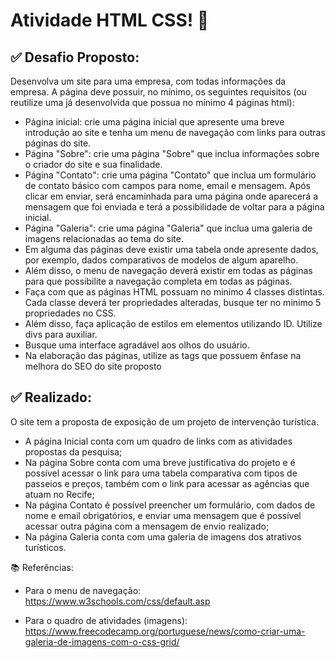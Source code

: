 # Atividade HTML CSS! 📝



## ✅ Desafio Proposto:

Desenvolva um site para uma empresa, com todas informações da empresa. A página deve possuir, no mínimo, os seguintes requisitos (ou reutilize uma já desenvolvida que possua no mínimo 4 páginas html):
- Página inicial: crie uma página inicial que apresente uma breve introdução ao site e tenha um menu de navegação com links para outras páginas do site.
- Página "Sobre": crie uma página "Sobre" que inclua informações sobre o criador do site e sua finalidade.
- Página "Contato": crie uma página "Contato" que inclua um formulário de contato básico com campos para nome, email e mensagem. Após clicar em enviar, será encaminhada para uma página onde aparecerá a mensagem que foi enviada e terá a possibilidade de voltar para a página inicial.
- Página "Galeria": crie uma página "Galeria" que inclua uma galeria de imagens relacionadas ao tema do site.
- Em alguma das páginas deve existir uma tabela onde apresente dados, por exemplo, dados comparativos de modelos de algum aparelho.
- Além disso, o menu de navegação deverá existir em todas as páginas para que possibilite a navegação completa em todas as páginas.
- Faça com que as páginas HTML possuam no minimo 4 classes distintas. Cada classe deverá ter propriedades alteradas, busque ter no minimo 5 propriedades no CSS.
- Além disso, faça aplicação de estilos em elementos utilizando ID. Utilize divs para auxiliar.
- Busque uma interface agradável aos olhos do usuário.
- Na elaboração das páginas, utilize as tags que possuem ênfase na melhora do SEO do site proposto




## ✅ Realizado:

O site tem a proposta de exposição de um projeto de intervenção turística. 

- A página Inicial conta com um quadro de links com as atividades propostas da pesquisa; 
- Na página Sobre conta com uma breve justificativa do projeto e é possível acessar o link para uma tabela comparativa com tipos de passeios e preços, também com o link para acessar as agências que atuam no Recife;
- Na página Contato é possível preencher um formulário, com dados de nome e email obrigatórios, e enviar uma mensagem que é possível acessar outra página com a mensagem de envio realizado; 
- Na página Galeria conta com uma galeria de imagens dos atrativos turísticos.



📚 Referências: 

- Para o menu de navegação: https://www.w3schools.com/css/default.asp 

- Para o quadro de atividades (imagens): https://www.freecodecamp.org/portuguese/news/como-criar-uma-galeria-de-imagens-com-o-css-grid/



